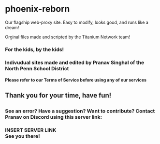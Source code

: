 # phoenix-reborn
Our flagship web-proxy site. Easy to modify, looks good, and runs like a dream!
<div>
Orginal files made and scripted by the Titanium Network team!
<h3> For the kids, by the kids! <h3>
Indivudual sites made and edited by Pranav Singhal of the North Penn School District
<h4> Please refer to our Terms of Service before using any of our services <h4>
<h2> Thank you for your time, have fun! <h2>
<h3> See an error? Have a suggestion? Want to contribute? Contact Pranav on Discord using this server link: <h3>
INSERT SERVER LINK
 <div> See you there! <div>
